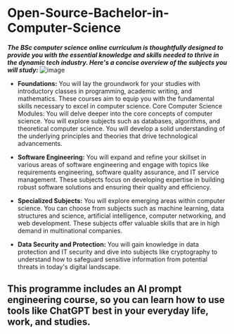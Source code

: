 # Open-Source-Bachelor-in-Computer-Science

***The BSc computer science online curriculum is thoughtfully designed to provide you with the essential knowledge and skills needed to thrive in the dynamic tech industry. Here's a concise overview of the subjects you will study:***
![image](https://github.com/mejbass/Open-Source-Bachelor-in-Computer-Science/assets/130122304/1d8822c2-7587-4548-9810-3481dfd4f872)

- **Foundations:** You will lay the groundwork for your studies with introductory classes in programming, academic writing, and mathematics. These courses aim to equip you with the fundamental skills necessary to excel in computer science.
Core Computer Science Modules: You will delve deeper into the core concepts of computer science. You will explore subjects such as databases, algorithms, and theoretical computer science. You will develop a solid understanding of the underlying principles and theories that drive technological advancements.

- **Software Engineering:** You will expand and refine your skillset in various areas of software engineering and engage with topics like requirements engineering, software quality assurance, and IT service management. These subjects focus on developing expertise in building robust software solutions and ensuring their quality and efficiency.

- **Specialized Subjects:** You will explore emerging areas within computer science. You can choose from subjects such as machine learning, data structures and science, artificial intelligence, computer networking, and web development. These subjects offer valuable skills that are in high demand in multinational companies.

- **Data Security and Protection:** You will gain knowledge in data protection and IT security and dive into subjects like cryptography to understand how to safeguard sensitive information from potential threats in today's digital landscape.

## This programme includes an AI prompt engineering course, so you can learn how to use tools like ChatGPT best in your everyday life, work, and studies. 
